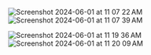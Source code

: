 ![Screenshot 2024-06-01 at 11 07 22 AM](https://github.com/turnertrowbridge/EarningsTimer_Mac/assets/69882779/ea58d06f-5a09-4e73-9487-3d2282f9a839)
![Screenshot 2024-06-01 at 11 07 39 AM](https://github.com/turnertrowbridge/EarningsTimer_Mac/assets/69882779/37d6bc71-4688-4a5f-be11-8f4e7531c11c)  

![Screenshot 2024-06-01 at 11 19 36 AM](https://github.com/turnertrowbridge/EarningsTimer_Mac/assets/69882779/e4be089f-4b80-448e-b2a6-474f23283068)
![Screenshot 2024-06-01 at 11 20 09 AM](https://github.com/turnertrowbridge/EarningsTimer_Mac/assets/69882779/07459e19-11fe-43fb-ba74-9a1170e52559)  

